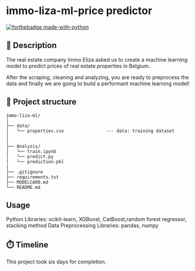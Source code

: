 # immo-liza-ml-price predictor
[![forthebadge made-with-python](https://ForTheBadge.com/images/badges/made-with-python.svg)](https://www.python.org/)
## 🏢 Description

The real estate company Immo Eliza asked us to create a machine learning model to predict prices of real estate properties in Belgium.

After the scraping, cleaning and analyzing, you are ready to preprocess the data and finally we are going to build a performant machine learning model!

## 🧬 Project structure

```
immo-liza-ml/
│
├── data/
│   └── properties.csv                --- data: training dataset
│                      
│
├── Analysis/                    
│   └── train.ipynb
│   └── predict.py
|   └── prediction.pkl
|                      
├── .gitignore
├── requirements.txt
├── MODELCARD.md
└── README.md
```
## Usage

Python Libraries: scikit-learn, XGBoost, CatBoost,random forest regressor, stacking method
Data Preprocessing Libraries: pandas, numpy

## ⏱️ Timeline

This project took six days for completion.
